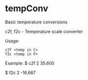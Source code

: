 # tempConv
Basic temperature conversions

c2f, f2c - Temperature scale converter

Usage:

	c2f <temp in C>
	f2c <temp in F>


Example:
$ c2f 2
35.600

$ f2c 2
-16.667
